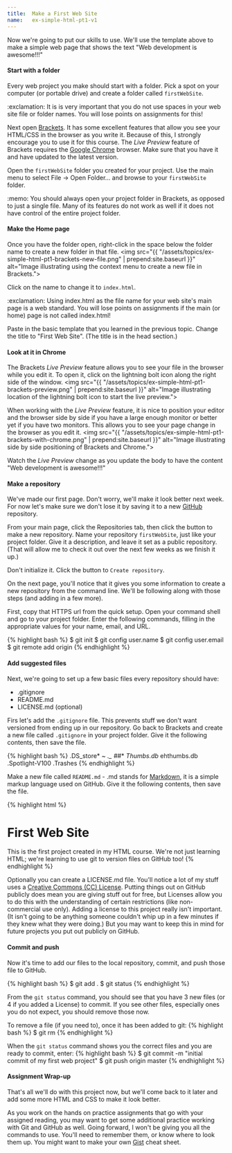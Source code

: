 ```yaml
---
title:  Make a First Web Site
name:   ex-simple-html-pt1-v1
---
```


Now we're going to put our skills to use.  We'll use the template above to make a simple web page that shows the text "Web development is awesome!!!"

#### Start with a folder
Every web project you make should start with a folder.  Pick a spot on your computer (or portable drive) and create a folder called `firstWebSite`.  

<div class="alert alert-danger" role="alert">
:exclamation: It is is very important that you do not use spaces in your web site file or folder names.  You will lose points on assignments for this!
</div>

Next open [Brackets](http://brackets.io/).  It has some excellent features that allow you see your HTML/CSS in the browser as you write it.  Because of this, I strongly encourage you to use it for this course.  The *Live Preview* feature of Brackets requires the [Google Chrome](https://www.google.com/intl/en/chrome/browser/desktop/) browser.  Make sure that you have it and have updated to the latest version.

Open the `firstWebSite` folder you created for your project.  Use the main menu to select File -> Open Folder... and browse to your `firstWebSite` folder.  
<div class="well well-sm">
:memo: You should always open your project folder in Brackets, as opposed to just a single file. Many of its features do not work as well if it does not have control of the entire project folder.
</div>

#### Make the Home page
Once you have the folder open, right-click in the space below the folder name to create a new folder in that file.
<img src="{{ "/assets/topics/ex-simple-html-pt1-brackets-new-file.png" | prepend:site.baseurl }}"
    alt="Image illustrating using the context menu to create a new file in Brackets.">

Click on the name to change it to `index.html`.
<div class="alert alert-danger" role="alert">
:exclamation: Using index.html as the file name for your web site's main page is a web standard.  You will lose points on assignments if the main (or home) page is not called index.html!
</div>

Paste in the basic template that you learned in the previous topic.  Change the title to "First Web Site".  (The title is in the head section.)  

#### Look at it in Chrome
The Brackets *Live Preview* feature allows you to see your file in the browser while you edit it.  To open it, click on the lightning bolt icon along the right side of the window.
<img src="{{ "/assets/topics/ex-simple-html-pt1-brackets-preview.png" | prepend:site.baseurl }}"
    alt="Image illustrating location of the lightning bolt icon to start the live preview.">

When working with the *Live Preview* feature, it is nice to position your editor and the browser side by side if you have a large enough monitor or better yet if you have two monitors. This allows you to see your page change in the browser as you edit it.
<img src="{{ "/assets/topics/ex-simple-html-pt1-brackets-with-chrome.png" | prepend:site.baseurl }}"
    alt="Image illustrating side by side positioning of Brackets and Chrome.">

Watch the *Live Preview* change as you update the body to have the content "Web development is awesome!!!"

#### Make a repository
We've made our first page. Don't worry, we'll make it look better next week. For now let's make sure we don't lose it by saving it to a new [GitHub](https://github.com/) repository.  

From your main page, click the Repositories tab, then click the button to make a new repository.  Name your repository `firstWebSite`, just like your project folder.  Give it a description, and leave it set as a public repository. (That will allow me to check it out over the next few weeks as we finish it up.)  

Don't initialize it.  Click the button to `Create repository`.

On the next page, you'll notice that it gives you some information to create a new repository from the command line.  We'll be following along with those steps (and adding in a few more).

First, copy that HTTPS url from the quick setup.  Open your command shell and go to your project folder.  Enter the following commands, filling in the appropriate values for your name, email, and URL.

{% highlight bash %}
$ git init
$ git config user.name <your-full-name>
$ git config user.email <your-github-email>
$ git remote add origin <your-remote-url>
{% endhighlight %}


#### Add suggested files
Next, we're going to set up a few basic files every repository should have:

- .gitignore
- README.md
- LICENSE.md (optional)

Firs let's add the `.gitignore` file.  This prevents stuff we don't want versioned from ending up in our repository.  Go back to Brackets and create a new file called `.gitignore` in your project folder.  Give it the following contents, then save the file.

{% highlight bash %}
.DS_store*
*~
._*
*#*#*
*Thumbs.db*
ehthumbs.db
.Spotlight-V100
.Trashes
{% endhighlight %}

Make a new file called `README.md` - .md stands for [Markdown](https://help.github.com/articles/markdown-basics/), it is a simple markup language used on GitHub. Give it the following contents, then save the file.

{% highlight html %}
# First Web Site
This is the first project created in my HTML course.  We're not just learning HTML; we're learning to use git to version files on GitHub too!
{% endhighlight %}

Optionally you can create a LICENSE.md file.  You'll notice a lot of my stuff uses a [Creative Commons (CC) License](https://creativecommons.org/licenses/). Putting things out on GitHub publicly does mean you are giving stuff out for free, but Licenses allow you to do this with the understanding of certain restrictions (like non-commercial use only).  Adding a license to this project really isn't important.  (It isn't going to be anything someone couldn't whip up in a few minutes if they knew what they were doing.)  But you may want to keep this in mind for future projects you put out publicly on GitHub.

#### Commit and push
Now it's time to add our files to the local repository, commit, and push those file to GitHub.

{% highlight bash %}
$ git add .
$ git status
{% endhighlight %}

From the `git status` command, you should see that you have 3 new files (or 4 if you added a License) to commit.  If you see other files, especially ones you do not expect, you should remove those now.  

To remove a file (if you need to), once it has been added to git:
{% highlight bash %}
$ git rm <full-file-path>
{% endhighlight %}

When the `git status` command shows you the correct files and you are ready to commit, enter:
{% highlight bash %}
$ git commit -m "initial commit of my first web project"
$ git push origin master
{% endhighlight %}

#### Assignment Wrap-up
That's all we'll do with this project now, but we'll come back to it later and add some more HTML and CSS to make it look better.  

As you work on the hands on practice assignments that go with your assigned reading, you may want to get some additional practice working with Git and GitHub as well.  Going forward, I won't be giving you all the commands to use.  You'll need to remember them, or know where to look them up.  You might want to make your own [Gist](https://gist.github.com/) cheat sheet.
